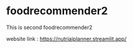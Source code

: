 # foodrecommender2
This is second foodrecommender2

website link : https://nutriaiplanner.streamlit.app/
